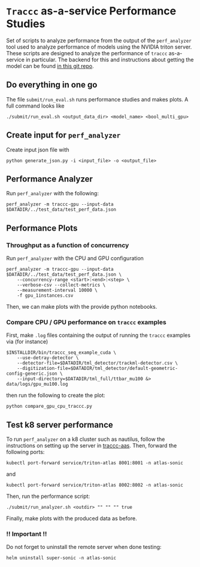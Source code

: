 # `Traccc` as-a-service Performance Studies

Set of scripts to analyze performance from the output of the `perf_analyzer` tool used to analyze performance of models using the NVIDIA triton server. These scripts are designed to analyze the performance of `traccc` as-a-service in particular. The backend for this and instructions about getting the model can be found [in this git repo](https://github.com/milescb/traccc-aaS). 

## Do everything in one go

The file `submit/run_eval.sh` runs performance studies and makes plots. A full command looks like

```
./submit/run_eval.sh <output_data_dir> <model_name> <bool_multi_gpu>
```

## Create input for `perf_analyzer`

Create input json file with 

```
python generate_json.py -i <input_file> -o <output_file>
```

## Performance Analyzer

Run `perf_analyzer` with the following:

```
perf_analyzer -m traccc-gpu --input-data $DATADIR/../test_data/test_perf_data.json
```

## Performance Plots

### Throughput as a function of concurrency

Run `perf_analyzer` with the CPU and GPU configuration

```
perf_analyzer -m traccc-gpu --input-data $DATADIR/../test_data/test_perf_data.json \
    --concurrency-range <start>:<end>:<step> \
    --verbose-csv --collect-metrics \
    --measurement-interval 10000 \
    -f gpu_1instances.csv 
```

Then, we can make plots with the provide python notebooks. 

### Compare CPU / GPU performance on `traccc` examples

First, make `.log` files containing the output of running the `traccc` examples via (for instance)

```
$INSTALLDIR/bin/traccc_seq_example_cuda \
    --use-detray-detector \
    --detector-file=$DATADIR/tml_detector/trackml-detector.csv \
    --digitization-file=$DATADIR/tml_detector/default-geometric-config-generic.json \
    --input-directory=$DATADIR/tml_full/ttbar_mu100 &> data/logs/gpu_mu100.log
```

then run the following to create the plot:

```
python compare_gpu_cpu_traccc.py
```

## Test k8 server performance

To run `perf_analyzer` on a k8 cluster such as nautilus, follow the instructions on setting up the server in [traccc-aas](https://github.com/milescb/traccc-aaS). Then, forward the following ports:

```
kubectl port-forward service/triton-atlas 8001:8001 -n atlas-sonic
```

and 

```
kubectl port-forward service/triton-atlas 8002:8002 -n atlas-sonic
```

Then, run the performance script:

```
./submit/run_analyzer.sh <outdir> "" "" "" true
```

Finally, make plots with the produced data as before. 

### !! Important !!

Do not forget to uninstall the remote server when done testing:

```
helm uninstall super-sonic -n atlas-sonic
```